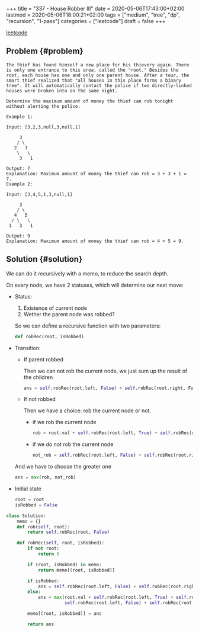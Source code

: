 +++
title = "337 - House Robber III"
date = 2020-05-06T17:43:00+02:00
lastmod = 2020-05-06T18:00:21+02:00
tags = ["medium", "tree", "dp", "recursion", "1-pass"]
categories = ["leetcode"]
draft = false
+++

[leetcode](https://leetcode.com/problems/house-robber-iii/)


## Problem {#problem}

```text
The thief has found himself a new place for his thievery again. There is only one entrance to this area, called the "root." Besides the root, each house has one and only one parent house. After a tour, the smart thief realized that "all houses in this place forms a binary tree". It will automatically contact the police if two directly-linked houses were broken into on the same night.

Determine the maximum amount of money the thief can rob tonight without alerting the police.

Example 1:

Input: [3,2,3,null,3,null,1]

     3
    / \
   2   3
    \   \
     3   1

Output: 7
Explanation: Maximum amount of money the thief can rob = 3 + 3 + 1 = 7.
Example 2:

Input: [3,4,5,1,3,null,1]

     3
    / \
   4   5
  / \   \
 1   3   1

Output: 9
Explanation: Maximum amount of money the thief can rob = 4 + 5 = 9.
```


## Solution {#solution}

We can do it recursively with a memo, to reduce the search depth.

On every node, we have 2 statuses, which will determine our next move:

-   Status:

    1.  Existence of current node
    2.  Wether the parent node was robbed?

    So we can define a recursive function with two parameters:

    ```python
    def robRec(root, isRobbed)
    ```

-   Transition:

    -   If parent robbed

        Then we can not rob the current node, we just sum up the result of the children

        ```python
        ans = self.robRec(root.left, False) + self.robRec(root.right, Falsek)
        ```

    -   If not robbed

        Then we have a choice: rob the current node or not.

        -   if we rob the current node

            ```python
            rob = root.val + self.robRec(root.left, True) + self.robRec(root.right, True)
            ```

        -   if we do not rob the current node

            ```python
            not_rob = self.robRec(root.left, False) + self.robRec(root.right, True)
            ```

    And we have to choose the greater one

    ```python
    ans = max(rob, not_rob)
    ```

-   Initial state

    ```python
    root = root
    isRobbed = False
    ```

<!--listend-->

```python
class Solution:
    memo = {}
    def rob(self, root):
        return self.robRec(root, False)

    def robRec(self, root, isRobbed):
        if not root:
            return 0

        if (root, isRobbed) in memo:
            return memo[(root, isRobbed)]

        if isRobbed:
            ans = self.robRec(root.left, False) + self.robRec(root.right, False)
        else:
            ans = max(root.val + self.robRec(root.left, True) + self.robRec(root.right, True),
                      self.robRec(root.left, False) + self.robRec(root.right, False))

        memo[(root, isRobbed)] = ans

        return ans
```

